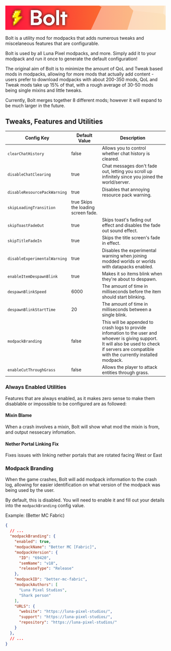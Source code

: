 ![](/banner.png)

Bolt is a utility mod for modpacks that adds numerous tweaks and miscelaneous features that are configurable.

Bolt is used by all Luna Pixel modpacks, and more. Simply add it to your modpack and run it once to generate the default configuration!

The original aim of Bolt is to minimize the amount of QoL and Tweak based mods in modpacks, allowing for more mods that actually add content - users prefer to download modpacks with about 200-350 mods, QoL and Tweak mods take up 15% of that, with a rough average of 30-50 mods being single mixins and little tweaks.

Currently, Bolt merges together 8 different mods; however it will expand to be much larger in the future.

## Tweaks, Features and Utilities

| Config Key                   | Default Value                       | Description                                                                                                                                                                                            |
|------------------------------|-------------------------------------|--------------------------------------------------------------------------------------------------------------------------------------------------------------------------------------------------------|
| `clearChatHistory`           | false                               | Allows you to control whether chat history is cleared.                                                                                                                                                 |
| `disableChatClearing`        | true                                | Chat messages don't fade out, letting you scroll up infinitely since you joined the world/server.                                                                                                      |
| `disableResourcePackWarning` | true                                | Disables that annoying resource pack warning.                                                                                                                                                          |
| `skipLoadingTransition`      | true Skips the loading screen fade. |
| `skipToastFadeOut`           | true                                | Skips toast's fading out effect and disables the fade out sound effect.                                                                                                                                |
| `skipTitleFadeIn`            | true                                | Skips the title screen's fade in effect.                                                                                                                                                               |
| `disableExperimentalWarning` | true                                | Disables the experimental warning when joining modded worlds or worlds with datapacks enabled.                                                                                                         |
| `enableItemDespawnBlink`     | true                                | Makes it so items blink when they're about to despawn.                                                                                                                                                 |
| `despawnBlinkSpeed`          | 6000                                | The amount of time in milliseconds before the item should start blinking.                                                                                                                              |
| `despawnBlinkStartTime`      | 20                                  | The amount of time in milliseconds between a single blink.                                                                                                                                             |
| `modpackBranding`            | false                               | This will be appended to crash logs to provide infomation to the user and whoever is giving support.<br/>It will also be used to check if servers are compatible with the currently installed modpack. |
| `enableCutThroughGrass`      | false                               | Allows the player to attack entities through grass.                                                                                                                                                    |
### Always Enabled Utilities

Features that are always enabled, as it makes zero sense to make them disablable or impossible to be configured are as followed:

#### Mixin Blame

When a crash involves a mixin, Bolt will show what mod the mixin is from, and output nessecary infomation.

#### Nether Portal Linking Fix

Fixes issues with linking nether portals that are rotated facing West or East

### Modpack Branding

When the game crashes, Bolt will add modpack information to the crash log, allowing for easier identification on what version of the modpack was being used by the user.

By default, this is disabled. You will need to enable it and fill out your details into the `modpackBranding` config value.

Example: (Better MC Fabric)

```json
{
  // ...
  "modpackBranding": {
    "enabled": true,
    "modpackName": "Better MC [Fabric]",
    "modpackVersion": {
      "ID": "69420",
      "semName": "v18",
      "releaseType": "Release"
    },
    "modpackID": "better-mc-fabric",
    "modpackAuthors": [
      "Luna Pixel Studios",
      "Shark person"
    ],
    "URLS": {
      "website": "https://luna-pixel-studios/",
      "support": "https://luna-pixel-studios/",
      "repository": "https://luna-pixel-studios/"
    }
  },
  // ...
}
```